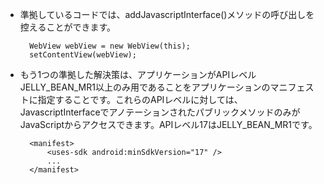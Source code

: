 
- 準拠しているコードでは、addJavascriptInterface()メソッドの呼び出しを控えることができます。

        WebView webView = new WebView(this);
        setContentView(webView);

- もう1つの準拠した解決策は、アプリケーションがAPIレベルJELLY_BEAN_MR1以上のみ用であることをアプリケーションのマニフェストに指定することです。これらのAPIレベルに対しては、JavascriptInterfaceでアノテーションされたパブリックメソッドのみがJavaScriptからアクセスできます。APIレベル17はJELLY_BEAN_MR1です。     

        <manifest>
            <uses-sdk android:minSdkVersion="17" />
            ...
        </manifest>

